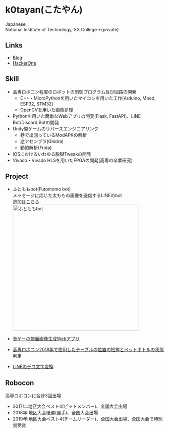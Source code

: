 # k0tayan(こたやん)
Japanese  
National Institute of Technology, XX College→(private)

## Links
- [Blog](https://www.kotayan.xyz/)  
- [HackerOne](https://hackerone.com/kotayan)

## Skill
- 高専ロボコン程度のロボットの制御プログラム及び回路の開発
  - C++・MicroPythonを用いたマイコンを用いた工作(Arduino, Mbed, ESP32, STM32)  
  - OpenCVを用いた画像処理  
- Pythonを用いた簡単なWebアプリの開発(Flask, FastAPI)、LINE Bot/Discord Botの開発  
- Unity製ゲームのリバースエンジニアリング
  - 巷で出回っているModAPKの解析
  - 逆アセンブラ(Ghidra)
  - 動的解析(Frida) 
- iOSにおけるいわゆる脱獄Tweakの開発  
- Vivado・Vivado HLSを用いたFPGAの開発(高専の卒業研究)  

## Project
- ふとももbot(Futomomo bot)  
  メッセージに応じた太ももの画像を送信するLINEのbot  
  追加は[こちら](https://line.me/R/ti/p/%40hdi2947s)
  <br>
  <img src="https://user-images.githubusercontent.com/16555696/108971857-19992080-76c6-11eb-898b-4a0bf3331d72.jpg" alt="ふとももbot" width="400"/>

- [音ゲーの譜面画像生成Webアプリ](https://github.com/k0tayan/SekaiSUS2img)
- [高専ロボコン2018年で使用したテーブルの位置の把握とペットボトルの状態判定](https://github.com/k0tayan/PathPlanning)
- [LINEのデコ文字変換](https://github.com/k0tayan/LineEmoji)

## Robocon
高専ロボコンに合計3回出場  
- 2017年:地区大会ベスト4(ピットメンバー)、全国大会出場
- 2018年:地区大会優勝(選手)、全国大会出場
- 2019年:地区大会ベスト4(チームリーダー)、全国大会出場、全国大会で特別賞受賞

